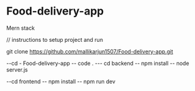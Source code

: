 # Food-delivery-app
Mern stack 

// instructions to setup project and run 

git clone https://github.com/mallikarjun1507/Food-delivery-app.git

 --cd - Food-delivery-app -- code . --- cd backend -- npm install -- node server.js

 --cd frontend -- npm install -- npm run dev
